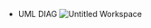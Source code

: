 * UML DIAG
![Untitled Workspace](https://user-images.githubusercontent.com/101593349/161389044-4580b40a-8e55-4dba-9e4b-6f975d7586d4.jpeg)
